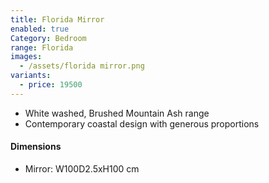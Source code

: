 ```yaml
---
title: Florida Mirror
enabled: true
Category: Bedroom
range: Florida
images:
  - /assets/florida mirror.png
variants:
  - price: 19500
---
```

* White washed, Brushed Mountain Ash range
* Contemporary coastal design with generous proportions


#### Dimensions
* Mirror: W100D2.5xH100 cm

